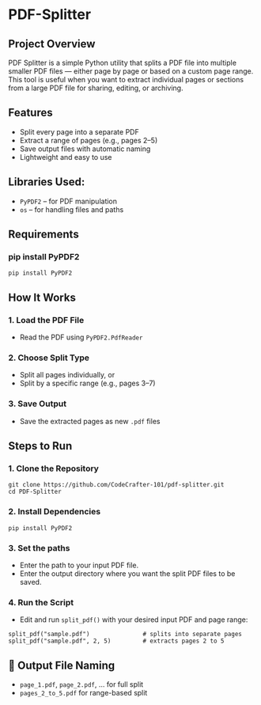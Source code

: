 # PDF-Splitter


## Project Overview
PDF Splitter is a simple Python utility that splits a PDF file into multiple smaller PDF files — either page by page or based on a custom page range. This tool is useful when you want to extract individual pages or sections from a large PDF file for sharing, editing, or archiving.

## Features
- Split every page into a separate PDF
- Extract a range of pages (e.g., pages 2–5)
- Save output files with automatic naming
- Lightweight and easy to use

## Libraries Used:
- `PyPDF2` – for PDF manipulation
- `os` – for handling files and paths

## Requirements
### pip install PyPDF2
````
pip install PyPDF2
````


## How It Works
### 1. Load the PDF File
- Read the PDF using `PyPDF2.PdfReader`
### 2. Choose Split Type
- Split all pages individually, or
- Split by a specific range (e.g., pages 3–7)
### 3. Save Output
- Save the extracted pages as new `.pdf` files

## Steps to Run
### 1. Clone the Repository
````
git clone https://github.com/CodeCrafter-101/pdf-splitter.git
cd PDF-Splitter
````
### 2. Install Dependencies
````
pip install PyPDF2
````
### 3. Set the paths
- Enter the path to your input PDF file.
- Enter the output directory where you want the split PDF files to be saved.

### 4. Run the Script
- Edit and run `split_pdf()` with your desired input PDF and page range:
````
split_pdf("sample.pdf")               # splits into separate pages
split_pdf("sample.pdf", 2, 5)         # extracts pages 2 to 5
````

## 📂 Output File Naming
- `page_1.pdf`, `page_2.pdf`, ... for full split
- `pages_2_to_5.pdf` for range-based split



